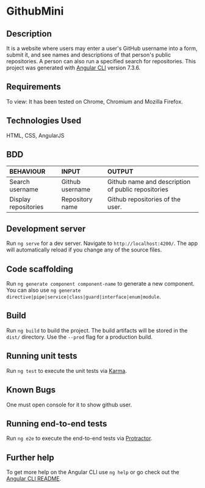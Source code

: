 # GithubMini

## Description
It is a website where users may enter a user's GitHub username into a form, submit it, and see names and descriptions of that person's public repositories. A person can also run a specified search for repositories.
This project was generated with [Angular CLI](https://github.com/angular/angular-cli) version 7.3.6.

## Requirements

To view: It has been tested on Chrome, Chromium and Mozilla Firefox.

## Technologies Used

HTML, CSS, AngularJS

## BDD

| BEHAVIOUR    | INPUT   |  OUTPUT |
| :------------- | :------------- | :--------------- |
| Search username    | Github username  | Github name and description of public repositories |
| Display repositories| Repository name  | Github repositories of the user.|

## Development server

Run `ng serve` for a dev server. Navigate to `http://localhost:4200/`. The app will automatically reload if you change any of the source files.

## Code scaffolding

Run `ng generate component component-name` to generate a new component. You can also use `ng generate directive|pipe|service|class|guard|interface|enum|module`.

## Build

Run `ng build` to build the project. The build artifacts will be stored in the `dist/` directory. Use the `--prod` flag for a production build.

## Running unit tests

Run `ng test` to execute the unit tests via [Karma](https://karma-runner.github.io).

## Known Bugs
One must open console for it to show github user.

## Running end-to-end tests

Run `ng e2e` to execute the end-to-end tests via [Protractor](http://www.protractortest.org/).

## Further help

To get more help on the Angular CLI use `ng help` or go check out the [Angular CLI README](https://github.com/angular/angular-cli/blob/master/README.md).
